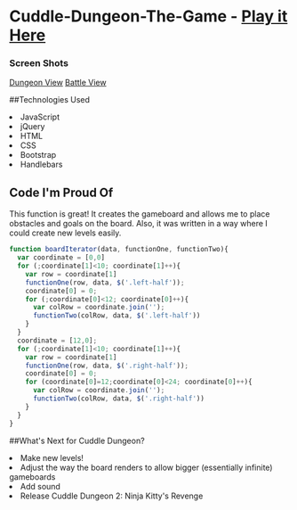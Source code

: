 # Cuddle-Dungeon-The-Game - [Play it Here](http://cuddledungeon.bitballoon.com/)

### Screen Shots
[Dungeon View](https://i.imgur.com/FDdo62s.png)
[Battle View](https://i.imgur.com/Nn6NYeH.jpg)

##Technologies Used

<li> JavaScript </li>
<li> jQuery </li>
<li> HTML </li>
<li> CSS </li>
<li> Bootstrap </li>
<li> Handlebars </li>


## Code I'm Proud Of

This function is great!  It creates the gameboard and allows me to place obstacles and goals on the board.  Also, it was written in a way where I could create new levels easily.

```javascript
function boardIterator(data, functionOne, functionTwo){
  var coordinate = [0,0]
  for (;coordinate[1]<10; coordinate[1]++){
    var row = coordinate[1]
    functionOne(row, data, $('.left-half'));
    coordinate[0] = 0;
    for (;coordinate[0]<12; coordinate[0]++){
      var colRow = coordinate.join('');
      functionTwo(colRow, data, $('.left-half'))
    }
  }
  coordinate = [12,0];
  for (;coordinate[1]<10; coordinate[1]++){
    var row = coordinate[1]
    functionOne(row, data, $('.right-half'));
    coordinate[0] = 0;
    for (coordinate[0]=12;coordinate[0]<24; coordinate[0]++){
      var colRow = coordinate.join('');
      functionTwo(colRow, data, $('.right-half'))
    }
  }
}
```

##What's Next for Cuddle Dungeon?

<li> Make new levels! </li>
<li> Adjust the way the board renders to allow bigger (essentially infinite) gameboards </li>
<li> Add sound </li>
<li> Release Cuddle Dungeon 2: Ninja Kitty's Revenge </li>
